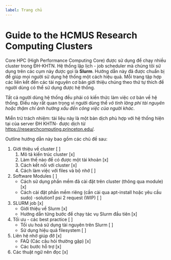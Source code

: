 ```yaml
---
label: Trang chủ
---
```


# **Guide to the HCMUS Research Computing Clusters**

Core HPC (High Performance Computing Core) được sử dụng để chạy nhiều cluster trong ĐH-KHTN. Hệ thống lập lịch - job scheduler mà chúng tôi sử dụng trên các cụm này được gọi là **Slurm**. Hướng dẫn này đã được chuẩn bị để giúp mọi người sử dụng hệ thống một cách hiệu quả. Mỗi trang tập hợp các liên kết đến các tài nguyên cơ bản giới thiệu chúng theo thứ tự thích để người dùng có thể sử dụng được hệ thống.

Tất cả người dùng hệ thống đều phải có kiến thức làm việc cơ bản về hệ thống. Điều này rất quan trọng vì người dùng thể *vô tình lãng phí tài nguyên hoặc thậm chí ảnh hưởng xấu đến công việc của người khác*.

Miễn trừ trách nhiệm: tài liệu này là một bản dịch phù hợp với hệ thống hiện tại của server ĐH KHTN- được dịch từ https://researchcomputing.princeton.edu/.

Outline hướng dẫn này bao gồm các chủ đề sau:

1. Giới thiệu về cluster [ ]
    1. Mô tả kiến trúc cluster [x]
    2. Làm thế nào để có được một tài khoản [x]
    3. Cách kết nối với cluster [x]
    4. Cách làm việc với files và bộ nhớ [ ]
2. Software Modules [ ]
    - Cách sử dụng phần mềm đã cài đặt trên cluster (thông qua module) [x]
    - Cách cài đặt phần mềm riêng (cần cài qua apt-install hoặc yêu cầu sudo) -solution1 psi 2 request (WIP) [ ]
3. SLURM job [x]
    - Giới thiệu về Slurm [x]
    - Hướng dẫn từng bước để chạy tác vụ Slurm đầu tiên [x]
4. Tối ưu - các best practice [ ]
    - Tối ưu hoá sử dụng tài nguyên trên Slurm [ ]
    - Sử dụng hiệu quả filesystem [ ]
5. Liên hệ nhờ giúp đỡ [x]
    - FAQ (Các câu hỏi thường gặp) [x]
    - Các bước hỗ trợ [x]
6. Các thuật ngữ nên đọc [x]
